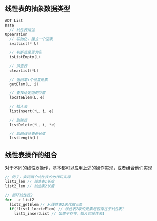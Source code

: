 ## 线性表的抽象数据类型
```c
ADT List
Data
  // 线性表描述
Opearation
  // 初始化，建立一个空表
  initList(* L)

  // 判断表是否为空
  isListEmpty(L)

  // 清空表
  clearList(*L)

  // 返回第i个位置元素
  getElem(L, i)

  // 查找给定值的位置
  locateElem(L, e)

  // 插入表
  listInsert(*L, i, e)

  // 删除表
  listDelete(*L, i, *e)

  // 返回线性表的长度
  listLength(L)
```


## 线性表操作的组合
对于不同的线性表操作，基本都可以应用上述的操作实现，或者组合他们实现

```java
// 例子，实现两个线性表的伪代码实现
list1_len // 线性表1长度
list2_len // 线性表2长度

// 循环线性表2
for --> list2
  list2_getElem // 从线性表2迭代取元素
  if(!list1_locateElem) // 线性表2取的元素是否存在于线性表1
    list1_insertList // 如果不存在，插入到线性表1
```



